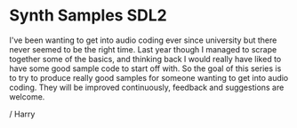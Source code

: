 # Synth Samples SDL2
I've been wanting to get into audio coding ever since university but there never seemed to be the right time. Last year though I managed to scrape together some of the basics, and thinking back I would really have liked to have some good sample code to start off with. So the goal of this series is to try to produce really good samples for someone wanting to get into audio coding. They will be improved continuously, feedback and suggestions are welcome.

/ Harry
